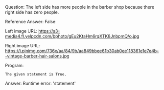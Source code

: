 Question: The left side has more people in the barber shop because there right side has zero people.

Reference Answer: False

Left image URL: https://s3-media4.fl.yelpcdn.com/bphoto/gEu2KtaHm6rqXTK8JnbpmQ/o.jpg

Right image URL: https://i.pinimg.com/736x/aa/84/9b/aa849bbee61b30ab0ee118361e1e7e4b--vintage-barber-hair-salons.jpg

Program:

```
The given statement is True.
```
Answer: Runtime error: 'statement'


